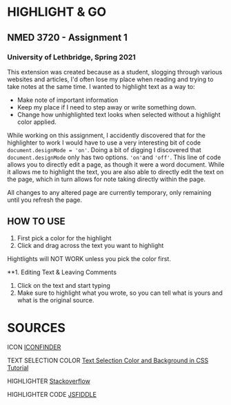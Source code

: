 # HIGHLIGHT & GO
## NMED 3720 - Assignment 1 
### University of Lethbridge, Spring 2021

This extension was created because as a student, slogging through various websites and articles, I'd often lose my place when reading and trying to take notes at the same time. I wanted to highlight text as a way to:

* Make note of important information
* Keep my place if I need to step away or write something down.
* Change how unhighlighted text looks when selected without a highlight color applied.

While working on this assignment, I accidently discovered that for the highlighter to work I would have to use a very interesting bit of code `document.designMode = 'on'`. Doing a bit of digging I discovered that `document.designMode` only has two options. `'on'`and `'off'`. This line of code allows you to directly edit a page, as though it were a word document. While it allows me to highlight the text, you are also able to directly edit the text on the page, which in turn allows for note taking directly within the page.

All changes to any altered page are currently temporary, only remaining until you refresh the page. 

## HOW TO USE

1. First pick a color for the highlight
2. Click and drag across the text you want to highlight

Hightlights will NOT WORK unless you pick the color first. 

**1. Editing Text & Leaving Comments
1. Click on the text and start typing
2. Make sure to highlight what you wrote, so you can tell what is yours and what is the original source.

# SOURCES

ICON [ICONFINDER](https://www.iconfinder.com/icons/4763231/broad_highlighter_marker_pen_stationery_icon)

TEXT SELECTION COLOR [Text Selection Color and Background in CSS Tutorial](https://tutorialdeep.com/knowhow/text-selection-color-css/)

HIGHLIGHTER [Stackoverflow](https://stackoverflow.com/questions/18946573/save-selection-text-and-show-it-later-in-html-and-javascript)

HIGHLIGHTER CODE [JSFIDDLE](https://jsfiddle.net/r9fo6nut/15/)
